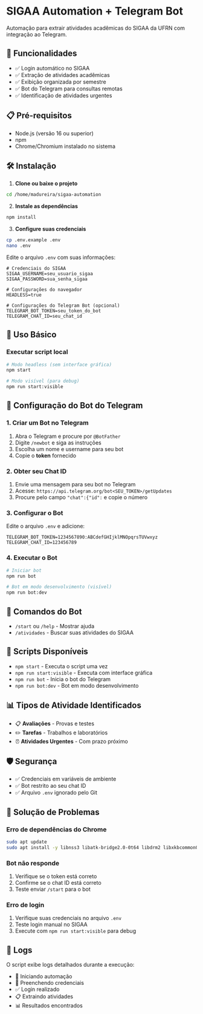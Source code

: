 # SIGAA Automation + Telegram Bot

Automação para extrair atividades acadêmicas do SIGAA da UFRN com integração ao Telegram.

## 🚀 Funcionalidades

- ✅ Login automático no SIGAA
- ✅ Extração de atividades acadêmicas
- ✅ Exibição organizada por semestre
- ✅ Bot do Telegram para consultas remotas
- ✅ Identificação de atividades urgentes

## 📋 Pré-requisitos

- Node.js (versão 16 ou superior)
- npm
- Chrome/Chromium instalado no sistema

## 🛠️ Instalação

1. **Clone ou baixe o projeto**
```bash
cd /home/madureira/sigaa-automation
```

2. **Instale as dependências**
```bash
npm install
```

3. **Configure suas credenciais**
```bash
cp .env.example .env
nano .env
```

Edite o arquivo `.env` com suas informações:
```env
# Credenciais do SIGAA
SIGAA_USERNAME=seu_usuario_sigaa
SIGAA_PASSWORD=sua_senha_sigaa

# Configurações do navegador
HEADLESS=true

# Configurações do Telegram Bot (opcional)
TELEGRAM_BOT_TOKEN=seu_token_do_bot
TELEGRAM_CHAT_ID=seu_chat_id
```

## 🎯 Uso Básico

### Executar script local
```bash
# Modo headless (sem interface gráfica)
npm start

# Modo visível (para debug)
npm run start:visible
```

## 🤖 Configuração do Bot do Telegram

### 1. Criar um Bot no Telegram

1. Abra o Telegram e procure por `@BotFather`
2. Digite `/newbot` e siga as instruções
3. Escolha um nome e username para seu bot
4. Copie o **token** fornecido

### 2. Obter seu Chat ID

1. Envie uma mensagem para seu bot no Telegram
2. Acesse: `https://api.telegram.org/bot<SEU_TOKEN>/getUpdates`
3. Procure pelo campo `"chat":{"id":` e copie o número

### 3. Configurar o Bot

Edite o arquivo `.env` e adicione:
```env
TELEGRAM_BOT_TOKEN=1234567890:ABCdefGHIjklMNOpqrsTUVwxyz
TELEGRAM_CHAT_ID=123456789
```

### 4. Executar o Bot

```bash
# Iniciar bot
npm run bot

# Bot em modo desenvolvimento (visível)
npm run bot:dev
```

## 📱 Comandos do Bot

- `/start` ou `/help` - Mostrar ajuda
- `/atividades` - Buscar suas atividades do SIGAA

## 🔧 Scripts Disponíveis

- `npm start` - Executa o script uma vez
- `npm run start:visible` - Executa com interface gráfica
- `npm run bot` - Inicia o bot do Telegram
- `npm run bot:dev` - Bot em modo desenvolvimento

## 📊 Tipos de Atividade Identificados

- 📋 **Avaliações** - Provas e testes
- ✏️ **Tarefas** - Trabalhos e laboratórios
- ⏰ **Atividades Urgentes** - Com prazo próximo

## 🛡️ Segurança

- ✅ Credenciais em variáveis de ambiente
- ✅ Bot restrito ao seu chat ID
- ✅ Arquivo `.env` ignorado pelo Git

## 🐛 Solução de Problemas

### Erro de dependências do Chrome
```bash
sudo apt update
sudo apt install -y libnss3 libatk-bridge2.0-0t64 libdrm2 libxkbcommon0 libxcomposite1 libxdamage1 libxrandr2 libgbm1 libxss1 libasound2t64 fonts-liberation libappindicator3-1 libgtk-3-0t64
```

### Bot não responde
1. Verifique se o token está correto
2. Confirme se o chat ID está correto
3. Teste enviar `/start` para o bot

### Erro de login
1. Verifique suas credenciais no arquivo `.env`
2. Teste login manual no SIGAA
3. Execute com `npm run start:visible` para debug

## 📝 Logs

O script exibe logs detalhados durante a execução:
- 🚀 Iniciando automação
- 👤 Preenchendo credenciais
- ✅ Login realizado
- 📋 Extraindo atividades
- 📊 Resultados encontrados
